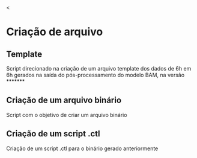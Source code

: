 <<!DOCTYPE html>
<html>
<head>
</head>
<body>
  <h1> Criação de arquivo</h3>
  <div>
    <h2>Template</h2>
    <p> Script direcionado na criação de um arquivo template dos dados de 6h em 6h gerados
    na saída do pós-processamento do modelo BAM, na versão *******
    </p>
  </div>
  <div>
    <h2>Criação de um arquivo binário</h2>
    <p>Script com o objetivo de criar um arquivo binário</p>
  </div>
  <div>
    <h2>Criação de um script .ctl</h2>
    <p>Criação de um script .ctl para o binário gerado anteriormente</p>
  </div>
</body>
</html>
